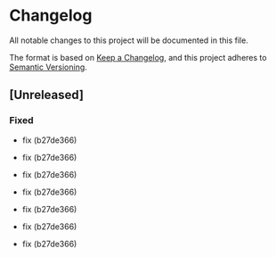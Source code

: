 # Changelog

All notable changes to this project will be documented in this file.

The format is based on [Keep a Changelog](https://keepachangelog.com/en/1.0.0/),
and this project adheres to [Semantic Versioning](https://semver.org/spec/v2.0.0.html).

## [Unreleased]


### Fixed

- fix (b27de366)

- fix (b27de366)
- fix (b27de366)
- fix (b27de366)
- fix (b27de366)
- fix (b27de366)
- fix (b27de366)
